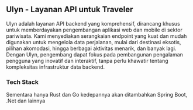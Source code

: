 ## Ulyn - Layanan API untuk Traveler
Ulyn adalah layanan API backend yang komprehensif, dirancang khusus untuk memberdayakan pengembangan aplikasi web dan mobile di sektor pariwisata. Kami menyediakan serangkaian endpoint yang kuat dan mudah digunakan untuk mengelola data perjalanan, mulai dari destinasi eksotis, pilihan akomodasi, hingga berbagai aktivitas menarik, dan banyak lagi. Dengan Ulyn, pengembang dapat fokus pada pembangunan pengalaman pengguna yang inovatif dan interaktif, tanpa perlu khawatir tentang kompleksitas infrastruktur data backend.

### Tech Stack
Sementara hanya Rust dan Go kedepannya akan ditambahkan Spring Boot, .Net dan lainnya
